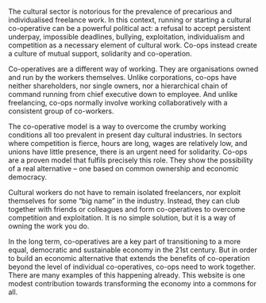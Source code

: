 The cultural sector is notorious for the prevalence of precarious and individualised freelance work. In this context, running or starting a cultural co-operative can be a powerful political act: a refusal to accept persistent underpay, impossible deadlines, bullying, exploitation, individualism and competition as a necessary element of cultural work. Co-ops instead create a culture of mutual support, solidarity and co-operation.

Co-operatives are a different way of working. They are organisations owned and run by the workers themselves. Unlike corporations, co-ops have neither shareholders, nor single owners, nor a hierarchical chain of command running from chief executive down to employee. And unlike freelancing, co-ops normally involve working collaboratively with a consistent group of co-workers.

The co-operative model is a way to overcome the crumby working conditions all too prevalent in present day cultural industries. In sectors where competition is fierce, hours are long, wages are relatively low, and unions have little presence, there is an urgent need for solidarity. Co-ops are a proven model that fulfils precisely this role. They show the possibility of a real alternative – one based on common ownership and economic democracy.

Cultural workers do not have to remain isolated freelancers, nor exploit themselves for some “big name” in the industry. Instead, they can club together with friends or colleagues and form co-operatives to overcome competition and exploitation. It is no simple solution, but it is a way of owning the work you do. 

In the long term, co-operatives are a key part of transitioning to a more equal, democratic and sustainable economy in the 21st century. But in order to build an economic alternative that extends the benefits of co-operation beyond the level of individual co-operatives, co-ops need to work together. There are many examples of this happening already. This website is one modest contribution towards transforming the economy into a commons for all.
